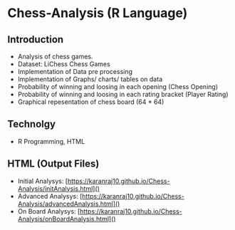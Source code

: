 # Chess-Analysis (R Language)

## Introduction

* Analysis of chess games.
* Dataset: LiChess Chess Games
* Implementation of Data pre processing
* Implementation of Graphs/ charts/ tables on data
* Probability of winning and loosing in each opening (Chess Opening)
* Probability of winning and loosing in each rating bracket (Player Rating)
* Graphical repesentation of chess board (64 * 64)

## Technolgy

* R Programming, HTML

## HTML (Output Files)

* Initial Analysys: [https://karanraj10.github.io/Chess-Analysis/initAnalysis.html]()
* Advanced Analysys: [https://karanraj10.github.io/Chess-Analysis/advancedAnalysis.html]()
* On Board Analysys: [https://karanraj10.github.io/Chess-Analysis/onBoardAnalysis.html]()
